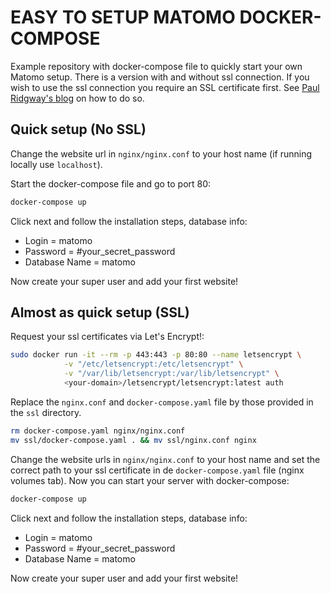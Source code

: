 # EASY TO SETUP MATOMO DOCKER-COMPOSE
Example repository with docker-compose file to quickly start your own Matomo setup. There is a version with and without ssl connection. If you wish to use the ssl connection you require an SSL certificate first. See [Paul Ridgway's blog](https://blockdev.io/quick-and-easy-lets-encrypt-certificates-using-docker/) on how to do so.

## Quick setup (No SSL)
Change the website url in `nginx/nginx.conf` to your host name (if running locally use `localhost`).

Start the docker-compose file and go to port 80:

```bash
docker-compose up
```

Click next and follow the installation steps, database info:

* Login = matomo
* Password = #your_secret_password
* Database Name = matomo

Now create your super user and add your first website!

## Almost as quick setup (SSL)
Request your ssl certificates via Let's Encrypt!:

```bash
sudo docker run -it --rm -p 443:443 -p 80:80 --name letsencrypt \
            -v "/etc/letsencrypt:/etc/letsencrypt" \
            -v "/var/lib/letsencrypt:/var/lib/letsencrypt" \
            <your-domain>/letsencrypt/letsencrypt:latest auth
```

Replace the `nginx.conf` and `docker-compose.yaml` file by those provided in the `ssl` directory.

```bash
rm docker-compose.yaml nginx/nginx.conf
mv ssl/docker-compose.yaml . && mv ssl/nginx.conf nginx
```

Change the website urls in `nginx/nginx.conf` to your host name and set the correct path to your ssl certificate in de `docker-compose.yaml` file (nginx volumes tab). Now you can start your server with docker-compose:

```bash
docker-compose up
```

Click next and follow the installation steps, database info:

* Login = matomo
* Password = #your_secret_password
* Database Name = matomo

Now create your super user and add your first website!